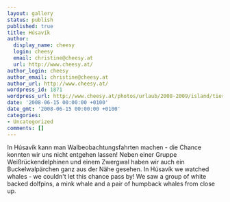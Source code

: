 ```yaml
---
layout: gallery
status: publish
published: true
title: Húsavík
author:
  display_name: cheesy
  login: cheesy
  email: christine@cheesy.at
  url: http://www.cheesy.at/
author_login: cheesy
author_email: christine@cheesy.at
author_url: http://www.cheesy.at/
wordpress_id: 1871
wordpress_url: http://www.cheesy.at/photos/urlaub/2008-2009/island/tierwelt-islands/husavik/
date: '2008-06-15 00:00:00 +0100'
date_gmt: '2008-06-15 00:00:00 +0100'
categories:
- Uncategorized
comments: []
---
```

<!--:de-->In Húsavík kann man Walbeobachtungsfahrten machen - die Chance konnten wir uns nicht entgehen lassen! Neben einer Gruppe Weißrückendelphinen und einem Zwergwal haben wir auch ein Buckelwalpärchen ganz aus der Nähe gesehen.
<!--:--><!--:en-->In Húsavík we watched whales - we couldn't let this chance pass by! We saw a group of white backed dolfpins, a mink whale and a pair of humpback whales from close up.
<!--:-->
